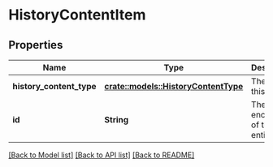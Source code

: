# HistoryContentItem

## Properties

Name | Type | Description | Notes
------------ | ------------- | ------------- | -------------
**history_content_type** | [**crate::models::HistoryContentType**](HistoryContentType.md) | The type of this item. | 
**id** | **String** | The encoded ID of this entity. | 

[[Back to Model list]](../README.md#documentation-for-models) [[Back to API list]](../README.md#documentation-for-api-endpoints) [[Back to README]](../README.md)


